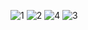 ![1](https://github.com/mcngk/stockPrice_Prediction_Python/assets/162835012/b2f59270-07fb-453b-9857-c547e43d0d29)
![2](https://github.com/mcngk/stockPrice_Prediction_Python/assets/162835012/4e70f894-b092-42bb-9bd7-62c6ae558d4f)
![4](https://github.com/mcngk/stockPrice_Prediction_Python/assets/162835012/567cb98b-68ca-47fc-a08d-1804a158954a)
![3](https://github.com/mcngk/stockPrice_Prediction_Python/assets/162835012/2adf9af5-78e8-475b-bec3-c4618bb4bba2)

